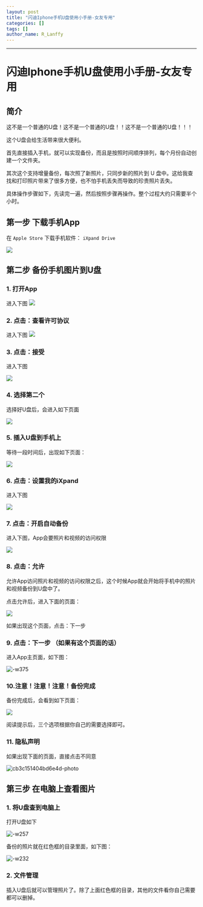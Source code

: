 ```yaml
---
layout: post
title: "闪迪Iphone手机U盘使用小手册-女友专用"
categories: []
tags: []
author_name: R_Lanffy
---
```

---

# 闪迪Iphone手机U盘使用小手册-女友专用

## 简介

这不是一个普通的U盘！这不是一个普通的U盘！！这不是一个普通的U盘！！！

这个U盘会给生活带来很大便利。

首先直接插入手机，就可以实现备份，而且是按照时间顺序排列，每个月份自动创建一个文件夹。

其次这个支持增量备份，每次照了新照片，只同步新的照片到 U 盘中。这给我查找和打印照片带来了很多方便，也不怕手机丢失而导致的珍贵照片丢失。

具体操作步骤如下，先读完一遍，然后按照步骤再操作。整个过程大约只需要半个小时。

## 第一步 下载手机App

在 ``Apple Store`` 下载手机软件： ``iXpand Drive``

![](/images/posts/2018/media/15419242415015.jpg)

## 第二步 备份手机图片到U盘

### 1. 打开App
进入下图
![](/images/posts/2018/media/15419248575071.jpg)

### 2. 点击：查看许可协议
进入下图
![](/images/posts/2018/media/15419249563426.jpg)

### 3. 点击：接受
进入下图

![](/images/posts/2018/media/15419250482539.jpg)

### 4. 选择第二个

选择好U盘后，会进入如下页面

![](/images/posts/2018/media/15419250920401.jpg)

### 5. 插入U盘到手机上

等待一段时间后，出现如下页面：

![](/images/posts/2018/media/15419251461964.jpg)

### 6. 点击：设置我的iXpand

进入下图

![](/images/posts/2018/media/15419252878613.jpg)

### 7. 点击：开启自动备份

进入下图，App会要照片和视频的访问权限

![](/images/posts/2018/media/15419253504401.jpg)

### 8. 点击：允许

允许App访问照片和视频的访问权限之后，这个时候App就会开始将手机中的照片和视频备份到U盘中了。

点击允许后，进入下面的页面：

![](/images/posts/2018/media/15419254537850.jpg)

如果出现这个页面，点击：下一步

### 9. 点击：下一步 （如果有这个页面的话）

进入App主页面，如下图：

![-w375](/images/posts/2018/media/15419256130706.jpg)

### 10.注意！注意！注意！备份完成

备份完成后，会看到如下页面：

![](/images/posts/2018/media/15419256913057.jpg)

阅读提示后，三个选项根据你自己的需要选择即可。

### 11. 隐私声明

如果出现下面的页面，直接点击不同意

![cb3c151404bd6e4d-photo](/images/posts/2018/media/cb3c151404bd6e4d-photo.png)


## 第三步 在电脑上查看图片

### 1. 将U盘查到电脑上

打开U盘如下

![-w257](/images/posts/2018/media/15419265021261.jpg)

备份的照片就在红色框的目录里面，如下图：

![-w232](/images/posts/2018/media/15419265408591.jpg)

### 2. 文件管理

插入U盘后就可以管理照片了。除了上面红色框的目录，其他的文件看你自己需要都可以删掉。
